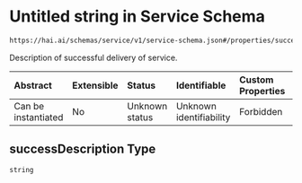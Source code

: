 # Untitled string in Service Schema

```txt
https://hai.ai/schemas/service/v1/service-schema.json#/properties/successDescription
```

Description of successful delivery of service.

| Abstract            | Extensible | Status         | Identifiable            | Custom Properties | Additional Properties | Access Restrictions | Defined In                                                                                                                       |
| :------------------ | :--------- | :------------- | :---------------------- | :---------------- | :-------------------- | :------------------ | :------------------------------------------------------------------------------------------------------------------------------- |
| Can be instantiated | No         | Unknown status | Unknown identifiability | Forbidden         | Allowed               | none                | [service.schema.json\*](../../https:/hai.ai/schemas/=./schemas/components/service/v1/service.schema.json "open original schema") |

## successDescription Type

`string`
